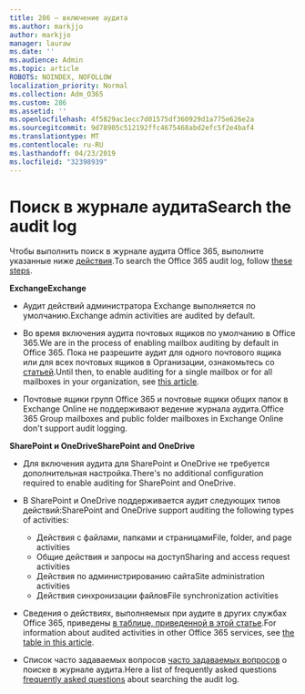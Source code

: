 ```yaml
---
title: 286 — включение аудита
ms.author: markjjo
author: markjjo
manager: lauraw
ms.date: ''
ms.audience: Admin
ms.topic: article
ROBOTS: NOINDEX, NOFOLLOW
localization_priority: Normal
ms.collection: Adm_O365
ms.custom: 286
ms.assetid: ''
ms.openlocfilehash: 4f5829ac1ecc7d01575df360929d1a775e626e2a
ms.sourcegitcommit: 9d78905c512192ffc4675468abd2efc5f2e4baf4
ms.translationtype: MT
ms.contentlocale: ru-RU
ms.lasthandoff: 04/23/2019
ms.locfileid: "32398939"
---
```

# <a name="search-the-audit-log"></a><span data-ttu-id="b03d8-102">Поиск в журнале аудита</span><span class="sxs-lookup"><span data-stu-id="b03d8-102">Search the audit log</span></span>

<span data-ttu-id="b03d8-103">Чтобы выполнить поиск в журнале аудита Office 365, выполните указанные ниже [действия](https://docs.microsoft.com/office365/securitycompliance/search-the-audit-log-in-security-and-compliance#search-the-audit-log).</span><span class="sxs-lookup"><span data-stu-id="b03d8-103">To search the Office 365 audit log, follow [these steps](https://docs.microsoft.com/office365/securitycompliance/search-the-audit-log-in-security-and-compliance#search-the-audit-log).</span></span> 

<span data-ttu-id="b03d8-104">**Exchange**</span><span class="sxs-lookup"><span data-stu-id="b03d8-104">**Exchange**</span></span>

- <span data-ttu-id="b03d8-105">Аудит действий администратора Exchange выполняется по умолчанию.</span><span class="sxs-lookup"><span data-stu-id="b03d8-105">Exchange admin activities are audited by default.</span></span>

- <span data-ttu-id="b03d8-106">Во время включения аудита почтовых ящиков по умолчанию в Office 365.</span><span class="sxs-lookup"><span data-stu-id="b03d8-106">We are in the process of enabling mailbox auditing by default in Office 365.</span></span> <span data-ttu-id="b03d8-107">Пока не разрешите аудит для одного почтового ящика или для всех почтовых ящиков в Организации, ознакомьтесь со [статьей](https://docs.microsoft.com/office365/securitycompliance/enable-mailbox-auditing).</span><span class="sxs-lookup"><span data-stu-id="b03d8-107">Until then, to enable auditing for a single mailbox or for all mailboxes in your organization, see  [this article](https://docs.microsoft.com/office365/securitycompliance/enable-mailbox-auditing).</span></span>

- <span data-ttu-id="b03d8-108">Почтовые ящики групп Office 365 и почтовые ящики общих папок в Exchange Online не поддерживают ведение журнала аудита.</span><span class="sxs-lookup"><span data-stu-id="b03d8-108">Office 365 Group mailboxes and public folder mailboxes in Exchange Online don't support audit logging.</span></span>

<span data-ttu-id="b03d8-109">**SharePoint и OneDrive**</span><span class="sxs-lookup"><span data-stu-id="b03d8-109">**SharePoint and OneDrive**</span></span>

- <span data-ttu-id="b03d8-110">Для включения аудита для SharePoint и OneDrive не требуется дополнительная настройка.</span><span class="sxs-lookup"><span data-stu-id="b03d8-110">There's no additional configuration required to enable auditing for SharePoint and OneDrive.</span></span>

- <span data-ttu-id="b03d8-111">В SharePoint и OneDrive поддерживается аудит следующих типов действий:</span><span class="sxs-lookup"><span data-stu-id="b03d8-111">SharePoint and OneDrive support auditing the following types of activities:</span></span> 

    - <span data-ttu-id="b03d8-112">Действия с файлами, папками и страницами</span><span class="sxs-lookup"><span data-stu-id="b03d8-112">File, folder, and page activities</span></span>
    - <span data-ttu-id="b03d8-113">Общие действия и запросы на доступ</span><span class="sxs-lookup"><span data-stu-id="b03d8-113">Sharing and access request activities</span></span>
    - <span data-ttu-id="b03d8-114">Действия по администрированию сайта</span><span class="sxs-lookup"><span data-stu-id="b03d8-114">Site administration activities</span></span>
    - <span data-ttu-id="b03d8-115">Действия синхронизации файлов</span><span class="sxs-lookup"><span data-stu-id="b03d8-115">File synchronization activities</span></span>

- <span data-ttu-id="b03d8-116">Сведения о действиях, выполняемых при аудите в других службах Office 365, приведены [в таблице, приведенной в этой статье](https://docs.microsoft.com/office365/securitycompliance/search-the-audit-log-in-security-and-compliance#audited-activities).</span><span class="sxs-lookup"><span data-stu-id="b03d8-116">For information about audited activities in other Office 365 services, see  [the table in this article](https://docs.microsoft.com/office365/securitycompliance/search-the-audit-log-in-security-and-compliance#audited-activities).</span></span>

- <span data-ttu-id="b03d8-117">Список часто задаваемых вопросов [часто задаваемых вопросов](https://docs.microsoft.com/office365/securitycompliance/search-the-audit-log-in-security-and-compliance#frequently-asked-questions) о поиске в журнале аудита.</span><span class="sxs-lookup"><span data-stu-id="b03d8-117">Here a list of frequently asked questions [frequently asked questions](https://docs.microsoft.com/office365/securitycompliance/search-the-audit-log-in-security-and-compliance#frequently-asked-questions) about searching the audit log.</span></span>